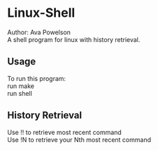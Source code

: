 # Linux-Shell
Author: Ava Powelson \
A shell program for linux with history retrieval.

## Usage
To run this program: \
run make \
run shell

## History Retrieval
Use !! to retrieve most recent command \
Use !N to retrieve your Nth most recent command
